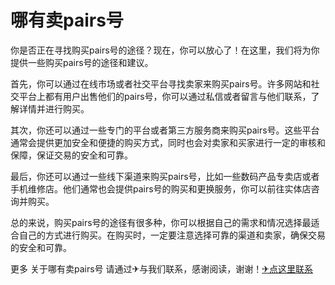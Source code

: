 # 哪有卖pairs号

你是否正在寻找购买pairs号的途径？现在，你可以放心了！在这里，我们将为你提供一些购买pairs号的途径和建议。

首先，你可以通过在线市场或者社交平台寻找卖家来购买pairs号。许多网站和社交平台上都有用户出售他们的pairs号，你可以通过私信或者留言与他们联系，了解详情并进行购买。

其次，你还可以通过一些专门的平台或者第三方服务商来购买pairs号。这些平台通常会提供更加安全和便捷的购买方式，同时也会对卖家和买家进行一定的审核和保障，保证交易的安全和可靠。

最后，你还可以通过一些线下渠道来购买pairs号，比如一些数码产品专卖店或者手机维修店。他们通常也会提供pairs号的购买和更换服务，你可以前往实体店咨询并购买。

总的来说，购买pairs号的途径有很多种，你可以根据自己的需求和情况选择最适合自己的方式进行购买。在购买时，一定要注意选择可靠的渠道和卖家，确保交易的安全和可靠。

更多 关于哪有卖pairs号 请通过✈与我们联系，感谢阅读，谢谢！[✈点这里联系](https://abc.k02.cc)